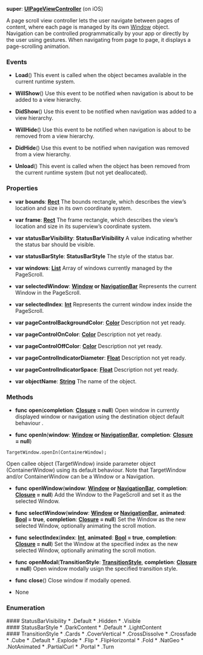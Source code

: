 **super**: **[UIPageViewController](UIPageViewController.md)** (on iOS)

A page scroll view controller lets the user navigate between pages of content, where each page is managed by its own <a href="Window.html">Window</a> object. Navigation can be controlled programmatically by your app or directly by the user using gestures. When navigating from page to page, it displays a page-scrolling animation.

### Events

* **Load**()
This event is called when the object becames available in the current runtime system.

* **WillShow**()
Use this event to be notified when navigation is about to be added to a view hierarchy.

* **DidShow**()
Use this event to be notified when navigation was added to a view hierarchy.

* **WillHide**()
Use this event to be notified when navigation is about to be removed from a view hierarchy.

* **DidHide**()
Use this event to be notified when navigation was removed from a view hierarchy.

* **Unload**()
This event is called when the object has been removed from the current runtime system (but not yet deallocated).



### Properties

* **var** **bounds**: **[Rect](Rect.md)**
The bounds rectangle, which describes the view’s location and size in its own coordinate system.

* **var** **frame**: **[Rect](Rect.md)**
The frame rectangle, which describes the view’s location and size in its superview’s coordinate system.

* **var** **statusBarVisibility**: **StatusBarVisibility**
A value indicating whether the status bar should be visible.

* **var** **statusBarStyle**: **StatusBarStyle**
The style of the status bar.

* **var** **windows**: **[List](../gravity/list.md)**
Array of windows currently managed by the PageScroll.

* **var** **selectedWindow**: **[Window](Window.md) or [NavigationBar](NavigationBar.md)**
Represents the current Window in the PageScroll.

* **var** **selectedIndex**: **[Int](../gravity/int.md)**
Represents the current window index inside the PageScroll.

* **var** **pageControlBackgroundColor**: **[Color](Color.md)**
Description not yet ready.

* **var** **pageControlOnColor**: **[Color](Color.md)**
Description not yet ready.

* **var** **pageControlOffColor**: **[Color](Color.md)**
Description not yet ready.

* **var** **pageControlIndicatorDiameter**: **[Float](../gravity/float.md)**
Description not yet ready.

* **var** **pageControlIndicatorSpace**: **[Float](../gravity/float.md)**
Description not yet ready.

* **var** **objectName**: **[String](../gravity/string.md)**
The name of the object.



### Methods

* **func** **open**(**completion**: **[Closure](../gravity/closure.md) = null**)
Open window in currently displayed window or navigation using the destination object default behaviour .

* **func** **openIn**(**window**: **[Window](Window.md) or [NavigationBar](NavigationBar.md)**, **completion**: **[Closure](../gravity/closure.md) = null**)
<pre><code class="swift">TargetWindow.openIn(ContainerWindow);</code></pre>
Open callee object (TargetWindow) inside parameter object (ContainerWindow) using its default behaviour. Note that TargetWindow and/or ContainerWindow can be a Window or a Navigation.

* **func** **openWindow**(**window**: **[Window](Window.md) or [NavigationBar](NavigationBar.md)**, **completion**: **[Closure](../gravity/closure.md) = null**)
Add the Window to the PageScroll and set it as the selected Window.

* **func** **selectWindow**(**window**: **[Window](Window.md) or [NavigationBar](NavigationBar.md)**, **animated**: **[Bool](../gravity/bool.md) = true**, **completion**: **[Closure](../gravity/closure.md) = null**)
Set the Window as the new selected Window, optionally animating the scroll motion.

* **func** **selectIndex**(**index**: **[Int](../gravity/int.md)**, **animated**: **[Bool](../gravity/bool.md) = true**, **completion**: **[Closure](../gravity/closure.md) = null**)
Set the Window at the specified index as the new selected Window, optionally animating the scroll motion.

* **func** **openModal**(**TransitionStyle**: **<a href="#_enum_TransitionStyle">TransitionStyle</a>**, **completion**: **[Closure](../gravity/closure.md) = null**)
Open window modally usign the specified transition style.

* **func** **close**()
Close window if modally opened.



* None

### Enumeration

<div name="_enum_StatusBarVisibility"></div>
#### StatusBarVisibility
 * .Default
 * .Hidden
 * .Visible

<div name="_enum_StatusBarStyle"></div>
#### StatusBarStyle
 * .DarkContent
 * .Default
 * .LightContent

<div name="_enum_TransitionStyle"></div>
#### TransitionStyle
 * .Cards
 * .CoverVertical
 * .CrossDissolve
 * .Crossfade
 * .Cube
 * .Default
 * .Explode
 * .Flip
 * .FlipHorizontal
 * .Fold
 * .NatGeo
 * .NotAnimated
 * .PartialCurl
 * .Portal
 * .Turn



